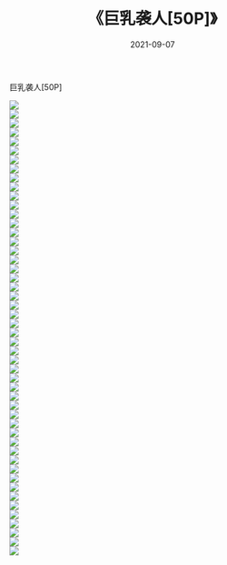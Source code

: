 ﻿---
layout: post
title:  《巨乳袭人[50P]》
date:   2021-09-07
img: http://pic.660000.xyz/1:/性感/2021/巨乳袭人[50P]/000.jpg
categories: [美女, 清纯, 唯美]
---

巨乳袭人[50P]

  ![](http://pic.660000.xyz/1:/性感/2021/巨乳袭人[50P]/001.jpg) <br> ![](http://pic.660000.xyz/1:/性感/2021/巨乳袭人[50P]/002.jpg) <br> ![](http://pic.660000.xyz/1:/性感/2021/巨乳袭人[50P]/003.jpg) <br> ![](http://pic.660000.xyz/1:/性感/2021/巨乳袭人[50P]/004.jpg) <br> ![](http://pic.660000.xyz/1:/性感/2021/巨乳袭人[50P]/005.jpg) <br> ![](http://pic.660000.xyz/1:/性感/2021/巨乳袭人[50P]/006.jpg) <br> ![](http://pic.660000.xyz/1:/性感/2021/巨乳袭人[50P]/007.jpg) <br> ![](http://pic.660000.xyz/1:/性感/2021/巨乳袭人[50P]/008.jpg) <br> ![](http://pic.660000.xyz/1:/性感/2021/巨乳袭人[50P]/009.jpg) <br> ![](http://pic.660000.xyz/1:/性感/2021/巨乳袭人[50P]/010.jpg) <br> ![](http://pic.660000.xyz/1:/性感/2021/巨乳袭人[50P]/011.jpg) <br> ![](http://pic.660000.xyz/1:/性感/2021/巨乳袭人[50P]/012.jpg) <br> ![](http://pic.660000.xyz/1:/性感/2021/巨乳袭人[50P]/013.jpg) <br> ![](http://pic.660000.xyz/1:/性感/2021/巨乳袭人[50P]/014.jpg) <br> ![](http://pic.660000.xyz/1:/性感/2021/巨乳袭人[50P]/015.jpg) <br> ![](http://pic.660000.xyz/1:/性感/2021/巨乳袭人[50P]/016.jpg) <br> ![](http://pic.660000.xyz/1:/性感/2021/巨乳袭人[50P]/017.jpg) <br> ![](http://pic.660000.xyz/1:/性感/2021/巨乳袭人[50P]/018.jpg) <br> ![](http://pic.660000.xyz/1:/性感/2021/巨乳袭人[50P]/019.jpg) <br> ![](http://pic.660000.xyz/1:/性感/2021/巨乳袭人[50P]/020.jpg) <br> ![](http://pic.660000.xyz/1:/性感/2021/巨乳袭人[50P]/021.jpg) <br> ![](http://pic.660000.xyz/1:/性感/2021/巨乳袭人[50P]/022.jpg) <br> ![](http://pic.660000.xyz/1:/性感/2021/巨乳袭人[50P]/023.jpg) <br> ![](http://pic.660000.xyz/1:/性感/2021/巨乳袭人[50P]/024.jpg) <br> ![](http://pic.660000.xyz/1:/性感/2021/巨乳袭人[50P]/025.jpg) <br> ![](http://pic.660000.xyz/1:/性感/2021/巨乳袭人[50P]/026.jpg) <br> ![](http://pic.660000.xyz/1:/性感/2021/巨乳袭人[50P]/027.jpg) <br> ![](http://pic.660000.xyz/1:/性感/2021/巨乳袭人[50P]/028.jpg) <br> ![](http://pic.660000.xyz/1:/性感/2021/巨乳袭人[50P]/029.jpg) <br> ![](http://pic.660000.xyz/1:/性感/2021/巨乳袭人[50P]/030.jpg) <br> ![](http://pic.660000.xyz/1:/性感/2021/巨乳袭人[50P]/031.jpg) <br> ![](http://pic.660000.xyz/1:/性感/2021/巨乳袭人[50P]/032.jpg) <br> ![](http://pic.660000.xyz/1:/性感/2021/巨乳袭人[50P]/033.jpg) <br> ![](http://pic.660000.xyz/1:/性感/2021/巨乳袭人[50P]/034.jpg) <br> ![](http://pic.660000.xyz/1:/性感/2021/巨乳袭人[50P]/035.jpg) <br> ![](http://pic.660000.xyz/1:/性感/2021/巨乳袭人[50P]/036.jpg) <br> ![](http://pic.660000.xyz/1:/性感/2021/巨乳袭人[50P]/037.jpg) <br> ![](http://pic.660000.xyz/1:/性感/2021/巨乳袭人[50P]/038.jpg) <br> ![](http://pic.660000.xyz/1:/性感/2021/巨乳袭人[50P]/039.jpg) <br> ![](http://pic.660000.xyz/1:/性感/2021/巨乳袭人[50P]/040.jpg) <br> ![](http://pic.660000.xyz/1:/性感/2021/巨乳袭人[50P]/041.jpg) <br> ![](http://pic.660000.xyz/1:/性感/2021/巨乳袭人[50P]/042.jpg) <br> ![](http://pic.660000.xyz/1:/性感/2021/巨乳袭人[50P]/043.jpg) <br> ![](http://pic.660000.xyz/1:/性感/2021/巨乳袭人[50P]/044.jpg) <br> ![](http://pic.660000.xyz/1:/性感/2021/巨乳袭人[50P]/045.jpg) <br> ![](http://pic.660000.xyz/1:/性感/2021/巨乳袭人[50P]/046.jpg) <br> ![](http://pic.660000.xyz/1:/性感/2021/巨乳袭人[50P]/047.jpg) <br> ![](http://pic.660000.xyz/1:/性感/2021/巨乳袭人[50P]/048.jpg) <br> ![](http://pic.660000.xyz/1:/性感/2021/巨乳袭人[50P]/049.jpg) <br> ![](http://pic.660000.xyz/1:/性感/2021/巨乳袭人[50P]/050.jpg) <br>